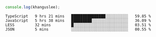 ```js
console.log(khanguslee);
```

<!--START_SECTION:waka-->

```text
TypeScript   9 hrs 21 mins   ███████████████░░░░░░░░░░   59.85 %
JavaScript   5 hrs 38 mins   █████████░░░░░░░░░░░░░░░░   36.09 %
LESS         32 mins         █░░░░░░░░░░░░░░░░░░░░░░░░   03.51 %
JSON         5 mins          ░░░░░░░░░░░░░░░░░░░░░░░░░   00.55 %
```

<!--END_SECTION:waka-->

<!--
**khanguslee/khanguslee** is a ✨ _special_ ✨ repository because its `README.md` (this file) appears on your GitHub profile.

Here are some ideas to get you started:

- 🔭 I’m currently working on ...
- 🌱 I’m currently learning ...
- 👯 I’m looking to collaborate on ...
- 🤔 I’m looking for help with ...
- 💬 Ask me about ...
- 📫 How to reach me: ...
- 😄 Pronouns: ...
- ⚡ Fun fact: ...
-->
